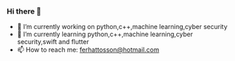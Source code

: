### Hi there 👋
- 🔭 I’m currently working on python,c++,machine learning,cyber security
- 🌱 I’m currently learning python,c++,machine learning,cyber security,swift and flutter
- 📫 How to reach me: ferhattosson@hotmail.com 

